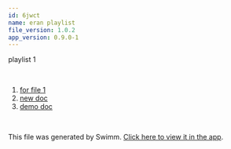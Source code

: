 ```yaml
---
id: 6jwct
name: eran playlist
file_version: 1.0.2
app_version: 0.9.0-1
---
```


<!-- Intro - Do not remove this comment -->
playlist 1

<br/>

<!-- Steps - Do not remove this comment -->
1. [for file 1](for-file-1.111wp.sw.md)
2. [new doc](new-doc.6wgt5.sw.md)
3. [demo doc](demo-doc.4dj2z.sw.md)


<br/>

This file was generated by Swimm. [Click here to view it in the app](https://app.swimm.io/repos/Z2l0aHViJTNBJTNBdGVzdDIlM0ElM0FlcmFuLXN3aW1t/docs/6jwct).